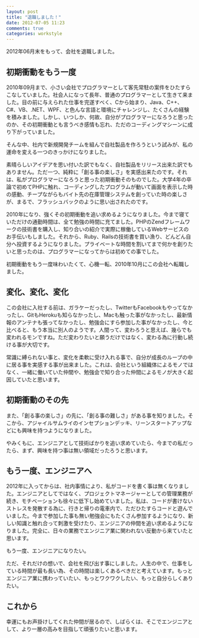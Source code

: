 ```yaml
---
layout: post
title: "退職しました！"
date: 2012-07-05 11:23
comments: true
categories: workstyle
---
```


2012年06月末をもって、会社を退職しました。

## 初期衝動をもう一度

2010年09月まで、小さい会社でプログラマーとして客先常駐の案件をひたすらこなしていました。社会人になって長年、普通のプログラマーとして生きて来ました。目の前に与えられた仕事を完遂すべく、Cから始まり、Java、C++、C#、VB、.NET、WPF、と色んな言語と環境にチャレンジし、たくさんの経験を積みました。しかし、いつしか、何故、自分がプログラマーになろうと思ったのか、その初期衝動とも言うべき感情も忘れ、ただのコーディングマシーンに成り下がっていました。

<!-- more -->

そんな中、社内で新規開発チームを組んで自社製品を作ろうという試みが、私の運命を変える一つのきっかけになりました。

素晴らしいアイデアを思い付いた訳でもなく、自社製品をリリース出来た訳でもありません。ただ一つ、純粋に「創る事の楽しさ」を実感出来たのです。それは、私がプログラマーになろうと思った初期衝動そのものでした。大学4年の卒論で初めてPHPに触れ、コーディングしたプログラムが動いて画面を表示した時の感動、チープながらもバイト先の在庫管理システムを創っていた時の楽しさが、まるで、フラッシュバックのように思い出されたのです。

2010年になり、強くその初期衝動を追い求めるようになりました。今まで寝ていただけの通勤時間は、全て勉強の時間に充てました。PHPのZendフレームワークの技術書を購入し、知り合いの紹介で実際に稼働しているWebサービスのお手伝いもしました。それから、Ruby、Railsの技術書を買い漁り、どんどん自分へ投資するようになりました。プライベートな時間を割いてまで何かを創りたいと思ったのは、プログラマーになってからは初めての事でした。

初期衝動をもう一度味わいたくて、心機一転、2010年10月にこの会社へ転職しました。

## 変化、変化、変化

この会社に入社する前は、ガラケーだったし、TwitterもFacebookもやってなかったし、GitもHerokuも知らなかったし、Macも触った事がなかったし、最新情報のアンテナも張ってなかったし、勉強会にすら参加した事がなかったし、今と比べると、もう本当に別人のようです。人間って、変わろうと思えば、幾らでも変われるモンですね。ただ変わりたいと願うだけではなく、変わる為に行動し続ける事が大切です。

常識に縛られない事と、変化を柔軟に受け入れる事で、自分が成長のループの中に居る事を実感する事が出来ました。これは、会社という組織体によるモノではなく、一緒に働いていた仲間や、勉強会で知り合った仲間によるモノが大きく起因していたと思います。

## 初期衝動のその先

また、「創る事の楽しさ」の先に、「創る事の難しさ」がある事を知りました。そこから、アジャイルサムライのインセプションデッキ、リーンスタートアップなどにも興味を持つようになりました。

やみくもに、エンジニアとして技術ばかりを追い求めていたら、今までの私だったら、まず、興味を持つ事は無い領域だったろうと思います。

## もう一度、エンジニアへ

2012年に入ってからは、社内事情により、私がコードを書く事は無くなりました。エンジニアとしてではなく、プロジェクトマネージャーとしての管理業務が続き、モチベーションも徐々に低下し始めていました。私は、コードが書けないストレスを発散する為に、行きと帰りの電車内で、ただひたすらコードと遊んでいました。今まで参加した事も無い勉強会にもたくさん参加するようになり、新しい知識と触れ合って刺激を受けたり、エンジニアの仲間を追い求めるようになりました。完全に、日々の業務でエンジニア業に関われない反動から来ていたと思います。

もう一度、エンジニアになりたい。

ただ、それだけの想いで、会社を飛び出す事にしました。人生の中で、仕事をしている時間が最も長い為、その時間は楽しくあるべきだと考えています。もっとエンジニア業に携わっていたい、もっとワクワクしたい、もっと自分らしくありたい。

## これから

幸運にもお声掛けしてくれた仲間が居るので、しばらくは、そこでエンジニアとして、より一層の高みを目指して頑張りたいと思います。